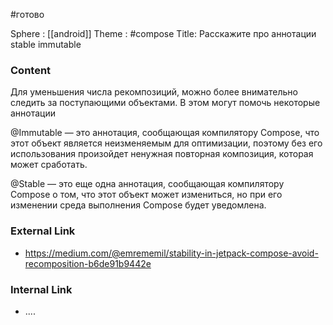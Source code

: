 #готово 

Sphere : [[android]]
Theme : #compose
Title: Расскажите про аннотации stable immutable

### Content

Для уменьшения числа рекомпозиций, можно более внимательно следить за поступающими объектами. В этом могут помочь некоторые аннотации

@Immutable — это аннотация, сообщающая компилятору Compose, что этот объект является неизменяемым для оптимизации, поэтому без его использования произойдет ненужная повторная композиция, которая может сработать.

@Stable — это еще одна аннотация, сообщающая компилятору Compose о том, что этот объект может измениться, но при его изменении среда выполнения Compose будет уведомлена.

### External Link

- https://medium.com/@emrememil/stability-in-jetpack-compose-avoid-recomposition-b6de91b9442e

### Internal Link

- ....